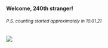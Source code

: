 #### Welcome, 240th stranger!

###### <sup>P.S. counting started approximately in 10.01.21</sup>

<img src="https://kraftwerk28.pp.ua/vcnt.png"></img>

